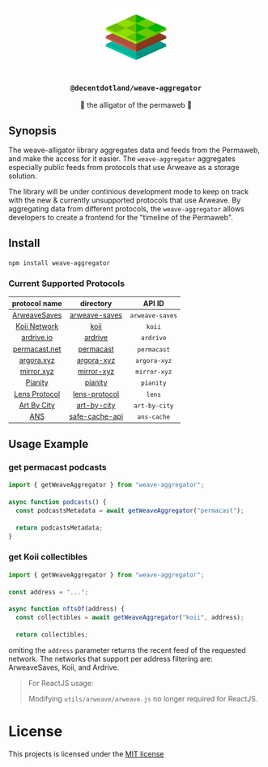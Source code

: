 <p align="center">
  <a href="https://decent.land">
    <img src="./src/utils/img/logo25.png" height="124">
  </a>
  <h3 align="center"><code>@decentdotland/weave-aggregator</code></h3>
  <p align="center">🐊 the alligator of the permaweb 🐊</p>
</p>

## Synopsis
The weave-alligator library aggregates data and feeds from the Permaweb, and make the access for it easier. The `weave-aggregator` aggregates especially public feeds from protocols that use Arweave as a storage solution.

The library will be under continious development mode to keep on track with the new & currently unsupported protocols that use Arweave. By aggregating data from different protocols, the `weave-aggregator` allows developers to create a frontend for the "timeline of the Permaweb".

## Install

`npm install weave-aggregator `

### Current Supported Protocols

| protocol name |   directory   | API ID | 
| :-----------: |:-------------:| :-------------: |
| [ArweaveSaves](https://arconnect)  | [arweave-saves](./src/arweave-saves)| `arweave-saves` |
| [Koii Network](https://koi.rocks)             | [koii](./src/koii)        | `koii` |
| [ardrive.io](https://ardrive.io)             |[ardrive](./src/ardrive)     | `ardrive` |
| [permacast.net](https://permacast.net)             | [permacast](./src/permacast)    | `permacast` |
| [argora.xyz](https://argora.xyz)             | [argora-xyz](./src/argora-xyz) | `argora-xyz` |
| [mirror.xyz](https://mirror.xyz)             | [mirror-xyz](./src/mirror-xyz)| `mirror-xyz` |
| [Pianity](https://pianity.com)             | [pianity](./src/pianity)| `pianity` |
| [Lens Protocol](https://lens.dev) | [lens-protocol](./src/lens-protocol) | `lens` |
| [Art By City](https://artby.city) | [art-by-city](./src/art-by-city) | `art-by-city` |
| [ANS](https://ar.page) | [safe-cache-api](./src/ans) | `ans-cache` |


## Usage Example

### get permacast podcasts

```js
import { getWeaveAggregator } from "weave-aggregator";

async function podcasts() {
  const podcastsMetadata = await getWeaveAggregator("permacast");

  return podcastsMetadata;
}

```

### get Koii collectibles

```js
import { getWeaveAggregator } from "weave-aggregator";

const address = "...";

async function nftsOf(address) {
  const collectibles = await getWeaveAggregator("koii", address);

  return collectibles;

```
omiting the `address` parameter returns the recent feed of the requested network. The networks that support per address filtering are: ArweaveSaves, Koii, and Ardrive.


> For ReactJS usage:
>
> Modifying `utils/arweave/arweave.js` no longer required for ReactJS.

# License
This projects is licensed under the [MIT license](./LICENSE)



